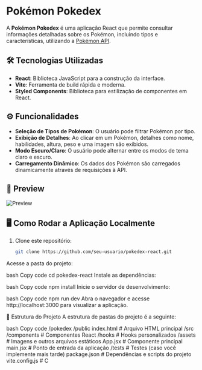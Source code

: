 # Pokémon Pokedex

A **Pokémon Pokedex** é uma aplicação React que permite consultar informações detalhadas sobre os Pokémon, incluindo tipos e características, utilizando a [Pokémon API](https://pokeapi.co/).

## 🛠 Tecnologias Utilizadas

- **React**: Biblioteca JavaScript para a construção da interface.
- **Vite**: Ferramenta de build rápida e moderna.
- **Styled Components**: Biblioteca para estilização de componentes em React.

## ⚙ Funcionalidades

- **Seleção de Tipos de Pokémon**: O usuário pode filtrar Pokémon por tipo.
- **Exibição de Detalhes**: Ao clicar em um Pokémon, detalhes como nome, habilidades, altura, peso e uma imagem são exibidos.
- **Modo Escuro/Claro**: O usuário pode alternar entre os modos de tema claro e escuro.
- **Carregamento Dinâmico**: Os dados dos Pokémon são carregados dinamicamente através de requisições à API.

## 👀 Preview

![Preview](url-do-seu-gif.gif)

## 🖥 Como Rodar a Aplicação Localmente

1. Clone este repositório:
   ```bash
   git clone https://github.com/seu-usuario/pokedex-react.git
Acesse a pasta do projeto:

bash
Copy code
cd pokedex-react
Instale as dependências:

bash
Copy code
npm install
Inicie o servidor de desenvolvimento:

bash
Copy code
npm run dev
Abra o navegador e acesse http://localhost:3000 para visualizar a aplicação.

📄 Estrutura do Projeto
A estrutura de pastas do projeto é a seguinte:

bash
Copy code
/pokedex
  /public
    index.html        # Arquivo HTML principal
  /src
    /components       # Componentes React
    /hooks            # Hooks personalizados
    /assets           # Imagens e outros arquivos estáticos
    App.jsx           # Componente principal
    main.jsx          # Ponto de entrada da aplicação
  /tests              # Testes (caso você implemente mais tarde)
  package.json        # Dependências e scripts do projeto
  vite.config.js      # C